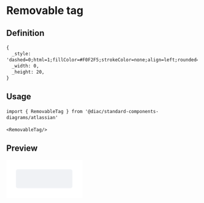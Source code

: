 # Removable tag

## Definition

```
{
  _style: 'dashed=0;html=1;fillColor=#F0F2F5;strokeColor=none;align=left;rounded=1;arcSize=10;fontColor=#596780;fontStyle=1;fontSize=11;shadow=0;spacingLeft=3',
  _width: 0,
  _height: 20,
}
```

## Usage

```
import { RemovableTag } from '@diac/standard-components-diagrams/atlassian'

<RemovableTag/>
```

## Preview

<img src="./removable-tag.png" width="200"/>
